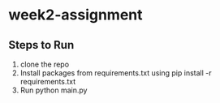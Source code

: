 # week2-assignment

## Steps to Run

1. clone the repo
2. Install packages from requirements.txt using pip install -r requirements.txt
3. Run python main.py
